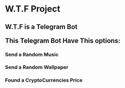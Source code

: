<h1> W.T.F Project </h1>
<h2>
W.T.F is a Telegram Bot

This Telegram Bot Have This options:
</h2>
<h3>Send a Random Music</h3>
<h3>Send a Random Wallpaper</h3>
<h3>Found a CryptoCurrencies Price</h3>
